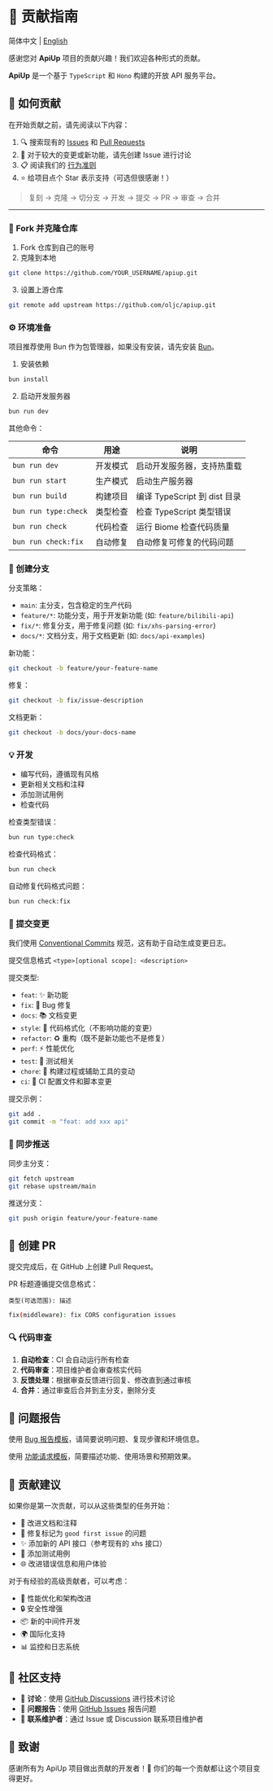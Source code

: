 # 🤝 贡献指南

简体中文 | [English](./CONTRIBUTING.en-US.md)

感谢您对 **ApiUp** 项目的贡献兴趣！我们欢迎各种形式的贡献。

**ApiUp** 是一个基于 `TypeScript` 和 `Hono` 构建的开放 API 服务平台。

## 🌟 如何贡献

在开始贡献之前，请先阅读以下内容：

1. 🔍 搜索现有的 [Issues](https://github.com/oljc/apiup/issues) 和 [Pull Requests](https://github.com/oljc/apiup/pulls)
2. 💬 对于较大的变更或新功能，请先创建 Issue 进行讨论
3. 📋 阅读我们的 [行为准则](CODE_OF_CONDUCT.md)
4. ⭐ 给项目点个 Star 表示支持（可选但很感谢！）


> 复刻 → 克隆 → 切分支 → 开发 → 提交 → PR → 审查 → 合并

----

### 🔗 Fork 并克隆仓库

1. Fork 仓库到自己的账号
2. 克隆到本地
```bash
git clone https://github.com/YOUR_USERNAME/apiup.git
```

3. 设置上游仓库
```bash
git remote add upstream https://github.com/oljc/apiup.git
```


### ⚙️ 环境准备

项目推荐使用 Bun 作为包管理器，如果没有安装，请先安装 [Bun](https://bun.com/)。

1. 安装依赖
```bash
bun install
```

2. 启动开发服务器
```bash
bun run dev
```

其他命令：

| 命令 | 用途 | 说明 |
|------|------|------|
| `bun run dev` | 开发模式 | 启动开发服务器，支持热重载 |
| `bun run start` | 生产模式 | 启动生产服务器 |
| `bun run build` | 构建项目 | 编译 TypeScript 到 dist 目录 |
| `bun run type:check` | 类型检查 | 检查 TypeScript 类型错误 |
| `bun run check` | 代码检查 | 运行 Biome 检查代码质量 |
| `bun run check:fix` | 自动修复 | 自动修复可修复的代码问题 |


### 🌲 创建分支

分支策略：

- `main`: 主分支，包含稳定的生产代码
- `feature/*`: 功能分支，用于开发新功能 (如: `feature/bilibili-api`)
- `fix/*`: 修复分支，用于修复问题 (如: `fix/xhs-parsing-error`)
- `docs/*`: 文档分支，用于文档更新 (如: `docs/api-examples`)

新功能：

```bash
git checkout -b feature/your-feature-name
```

修复：

```bash
git checkout -b fix/issue-description
```

文档更新：

```bash
git checkout -b docs/your-docs-name
```

### 💡 开发

- 编写代码，遵循现有风格
- 更新相关文档和注释
- 添加测试用例
- 检查代码

检查类型错误：
```bash
bun run type:check
```

检查代码格式：
```bash
bun run check
```

自动修复代码格式问题：
```bash
bun run check:fix
```


### 📄 提交变更

我们使用 [Conventional Commits](https://www.conventionalcommits.org/) 规范，这有助于自动生成变更日志。

提交信息格式 `<type>[optional scope]: <description>`

提交类型:

- `feat`: ✨ 新功能
- `fix`: 🐛 Bug 修复
- `docs`: 📚 文档变更
- `style`: 🎨 代码格式化（不影响功能的变更）
- `refactor`: ♻️ 重构（既不是新功能也不是修复）
- `perf`: ⚡ 性能优化
- `test`: 🧪 测试相关
- `chore`: 🔧 构建过程或辅助工具的变动
- `ci`: 👷 CI 配置文件和脚本变更


提交示例：
```bash
git add .
git commit -m "feat: add xxx api"
```


### 🔄 同步推送

同步主分支：

```bash
git fetch upstream
git rebase upstream/main
```
    
推送分支：

```bash
git push origin feature/your-feature-name
```

## 📝 创建 PR

提交完成后，在 GitHub 上创建 Pull Request。

PR 标题遵循提交信息格式：

`类型(可选范围): 描述`

```bash
fix(middleware): fix CORS configuration issues
```


### 🔍 代码审查

1. **自动检查**：CI 会自动运行所有检查
2. **代码审查**：项目维护者会审查核实代码
3. **反馈处理**：根据审查反馈进行回复、修改直到通过审核
4. **合并**：通过审查后合并到主分支，删除分支



## 🐛 问题报告

使用 [Bug 报告模板](https://github.com/oljc/apiup/issues/new?template=bug-report.yml)，请简要说明问题、复现步骤和环境信息。

使用 [功能请求模板](https://github.com/oljc/apiup/issues/new?template=feature.yml)，简要描述功能、使用场景和预期效果。

## 🎯 贡献建议

如果你是第一次贡献，可以从这些类型的任务开始：

- 📝 改进文档和注释
- 🐛 修复标记为 `good first issue` 的问题
- ✨ 添加新的 API 接口（参考现有的 xhs 接口）
- 🧪 添加测试用例
- 🌐 改进错误信息和用户体验


对于有经验的高级贡献者，可以考虑：

- 🚀 性能优化和架构改进
- 🔒 安全性增强
- 📦 新的中间件开发
- 🌍 国际化支持
- 📊 监控和日志系统

## 💬 社区支持

- 💬 **讨论**：使用 [GitHub Discussions](https://github.com/oljc/apiup/discussions) 进行技术讨论
- 🐛 **问题报告**：使用 [GitHub Issues](https://github.com/oljc/apiup/issues) 报告问题
- 📧 **联系维护者**：通过 Issue 或 Discussion 联系项目维护者

## 🙏 致谢

感谢所有为 ApiUp 项目做出贡献的开发者！🎉 你们的每一个贡献都让这个项目变得更好。
